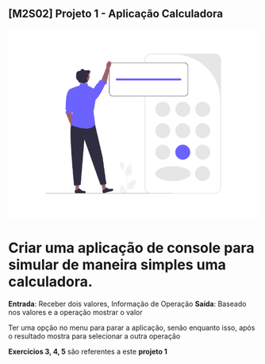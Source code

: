 ## [M2S02] Projeto 1 - Aplicação Calculadora

![](m2s02-projeto1-capa.png)

# Criar uma aplicação de console para simular de maneira simples uma calculadora.

**Entrada**: Receber dois valores, Informação de Operação
**Saída**: Baseado nos valores e a operação mostrar o valor

Ter uma opção no menu para parar a aplicação, senão enquanto isso, após o resultado mostra para selecionar a outra operação

**Exercícios 3, 4, 5** são referentes a este **projeto 1**
